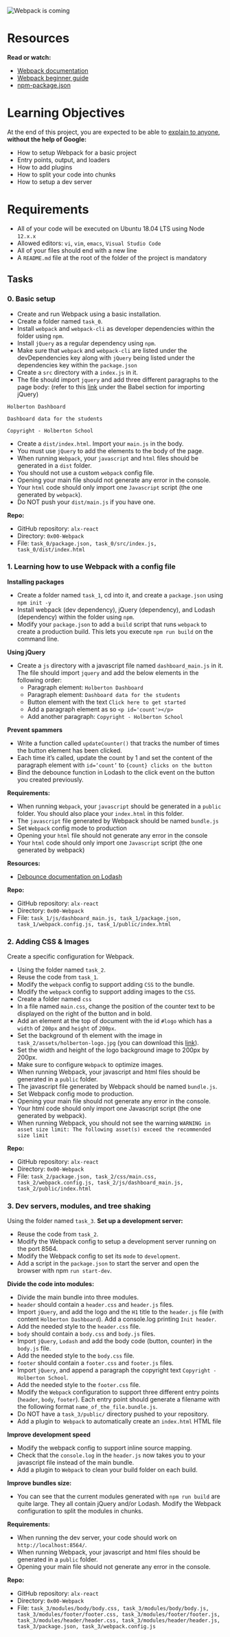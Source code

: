 ![Webpack is coming](webpack.png)

# Resources

**Read or watch:**
- [Webpack documentation](https://webpack.js.org/concepts/)
- [Webpack beginner guide](https://www.sitepoint.com/webpack-beginner-guide/)
- [npm-package.json](https://docs.npmjs.com/cli/v10/configuring-npm/package-json)

# Learning Objectives
At the end of this project, you are expected to be able to [explain to anyone](https://fs.blog/feynman-learning-technique/), **without the help of Google:**

- How to setup Webpack for a basic project
- Entry points, output, and loaders
- How to add plugins
- How to split your code into chunks
- How to setup a dev server

# Requirements
- All of your code will be executed on Ubuntu 18.04 LTS using Node `12.x.x`
- Allowed editors: `vi`, `vim`, `emacs`, `Visual Studio Code`
- All of your files should end with a new line
- A `README.md` file at the root of the folder of the project is mandatory

## Tasks

### 0. Basic setup

- Create and run Webpack using a basic installation.
- Create a folder named `task_0`.
- Install `webpack` and `webpack-cli` as developer dependencies within the folder using `npm`.
- Install `jQuery` as a regular dependency using `npm`.
- Make sure that `webpack` and `webpack-cli` are listed under the devDependencies key along with `jQuery` being listed under the dependencies key within the `package.json`
- Create a `src` directory with a `index.js` in it.
- The file should import `jquery` and add three different paragraphs to the page body: (refer to this [link](https://www.npmjs.com/package/jquery#including-jquery) under the Babel section for importing jQuery)

```
Holberton Dashboard

Dashboard data for the students

Copyright - Holberton School
```

- Create a `dist/index.html`. Import your `main.js` in the body.
- You must use `jQuery` to add the elements to the body of the page.
- When running `Webpack`, your `javascript` and `html` files should be generated in a `dist` folder.
- You should not use a custom `webpack` config file.
- Opening your main file should not generate any error in the console.
- Your `html` code should only import one `Javascript` script (the one generated by `webpack`).
- Do NOT push your `dist/main.js` if you have one.

**Repo:**
- GitHub repository: `alx-react`
- Directory: `0x00-Webpack`
- File: `task_0/package.json, task_0/src/index.js, task_0/dist/index.html`

### 1. Learning how to use Webpack with a config file

**Installing packages**

- Create a folder named `task_1`, cd into it, and create a `package.json` using `npm init -y`
- Install webpack (dev dependency), jQuery (dependency), and Lodash (dependency) within the folder using `npm`.
- Modify your `package.json` to add a `build` script that runs `webpack` to create a production build. This lets you execute `npm run build` on the command line.

**Using jQuery**

- Create a `js` directory with a javascript file named `dashboard_main.js` in it. The file should import `jquery` and add the below elements in the following order:
    - Paragraph element: `Holberton Dashboard`
    - Paragraph element: `Dashboard data for the students`
    - Button element with the text `Click here to get started`
    - Add a paragraph element as so `<p id='count'></p>`
    - Add another paragraph: `Copyright - Holberton School`

**Prevent spammers**

- Write a function called `updateCounter()` that tracks the number of times the button element has been clicked.
- Each time it’s called, update the count by 1 and set the content of the paragraph element with `id=‘count’` to `{count} clicks on the button`
- Bind the debounce function in Lodash to the click event on the button you created previously.

**Requirements:**

- When running `Webpack`, your `javascript` should be generated in a `public` folder. You should also place your `index.html` in this folder.
- The `javascript` file generated by Webpack should be named `bundle.js`
- Set `Webpack` config mode to production
- Opening your `html` file should not generate any error in the console
- Your `html` code should only import one `Javascript` script (the one generated by webpack)

**Resources:**

- [Debounce documentation on Lodash](https://lodash.com/docs/#debounce)

**Repo:**
- GitHub repository: `alx-react`
- Directory: `0x00-Webpack`
- File: `task_1/js/dashboard_main.js, task_1/package.json, task_1/webpack.config.js, task_1/public/index.html`

### 2. Adding CSS & Images

Create a specific configuration for Webpack.

- Using the folder named `task_2`.
- Reuse the code from `task_1`.
- Modify the `webpack` config to support adding `CSS` to the bundle.
- Modify the `webpack` config to support adding images to the `CSS`.
- Create a folder named `css`
- In a file named `main.css`, change the position of the counter text to be displayed on the right of the button and in bold.
- Add an element at the top of document with the id `#logo` which has a `width` of `200px` and `height` of `200px`.
- Set the background of th element with the image in `task_2/assets/holberton-logo.jpg` (you can download this [link](https://intranet-projects-files.s3.amazonaws.com/holbertonschool-webstack/581/holberton-logo.jpg)).
- Set the width and height of the logo background image to 200px by 200px.
- Make sure to configure `Webpack` to optimize images.
- When running Webpack, your javascript and html files should be generated in a `public` folder.
- The javascript file generated by Webpack should be named `bundle.js`.
- Set Webpack config mode to production.
- Opening your main file should not generate any error in the console.
- Your html code should only import one Javascript script (the one generated by webpack).
- When running Webpack, you should not see the warning `WARNING in asset size limit: The following asset(s) exceed the recommended size limit`

**Repo:**
- GitHub repository: `alx-react`
- Directory: `0x00-Webpack`
- File: `task_2/package.json, task_2/css/main.css, task_2/webpack.config.js, task_2/js/dashboard_main.js, task_2/public/index.html`

### 3. Dev servers, modules, and tree shaking

Using the folder named `task_3`. **Set up a development server:**

- Reuse the code from `task_2`.
- Modify the Webpack config to setup a development server running on the port 8564.
- Modify the Webpack config to set its `mode` to `development`.
- Add a script in the `package.json` to start the server and open the browser with npm `run start-dev`.

**Divide the code into modules:**

- Divide the main bundle into three modules.
- `header` should contain a `header.css` and `header.js` files.
- Import `jQuery`, and add the logo and the `H1` title to the `header.js` file (with content `Holberton Dashboard`). Add a console.log printing `Init header`.
- Add the needed style to the `header.css` file.
- `body` should contain a `body.css` and `body.js` files.
- Import `jQuery`, `Lodash` and add the body code (button, counter) in the `body.js` file.
- Add the needed style to the `body.css` file.
- `footer` should contain a `footer.css` and `footer.js` files.
- Import `jQuery`, and append a paragraph the copyright text `Copyright - Holberton School`.
- Add the needed style to the `footer.css` file.
- Modify the `Webpack` configuration to support three different entry points (`header`, `body`, `footer`). Each entry point should generate a filename with the following format `name_of_the_file.bundle.js`.
- Do NOT have a `task_3/public/` directory pushed to your repository.
- Add a plugin to` Webpack` to automatically create an `index.html` HTML file

**Improve development speed**

- Modify the webpack config to support inline source mapping.
- Check that the `console.log` in the `header.js` now takes you to your javascript file instead of the main bundle.
- Add a plugin to `Webpack` to clean your build folder on each build.

**Improve bundles size:**

- You can see that the current modules generated with `npm run build` are quite large. They all contain jQuery and/or Lodash. Modify the Webpack configuration to split the modules in chunks.

**Requirements:**

- When running the dev server, your code should work on `http://localhost:8564/`.
- When running Webpack, your javascript and html files should be generated in a `public` folder.
- Opening your main file should not generate any error in the console.

**Repo:**
- GitHub repository: `alx-react`
- Directory: `0x00-Webpack`
- File: `task_3/modules/body/body.css, task_3/modules/body/body.js, task_3/modules/footer/footer.css, task_3/modules/footer/footer.js, task_3/modules/header/header.css, task_3/modules/header/header.js, task_3/package.json, task_3/webpack.config.js`
